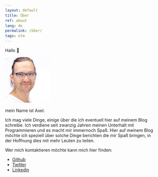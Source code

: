 ```yaml
---
layout: default
title: Über
ref: about
lang: de
permalink: /über/
tags: elm
---
```


Hallo 👋

<img src="/assets/axel-small.jpg" width="150" height="150" alt="Axel"/>

mein Name ist Axel.

Ich mag viele Dinge, einige über die ich eventuell hier auf meinem Blog schreibe.
Ich verdiene seit zwanzig Jahren meinen Unterhalt mit Programmieren und es macht mir immernoch Spaß.
Hier auf meinem Blog möchte ich speziell über solche Dinge berichten die mir Spaß bringen, in der Hoffnung dies mit mehr Leuten zu teilen.

Wer mich kontaktieren möchte kann mich hier finden:

 - [Github](https://github.com/axelerator)
 - [Twitter](https://twitter.com/theAxelerator)
 - [Linkedin](https://www.linkedin.com/in/axel-tetzlaff)
  


